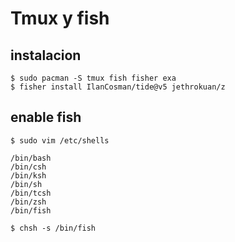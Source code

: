 # Tmux y fish

## instalacion

```console
$ sudo pacman -S tmux fish fisher exa
$ fisher install IlanCosman/tide@v5 jethrokuan/z
```

## enable fish

```console
$ sudo vim /etc/shells
```

```vim
/bin/bash
/bin/csh
/bin/ksh
/bin/sh
/bin/tcsh
/bin/zsh
/bin/fish
```

```console
$ chsh -s /bin/fish
```
